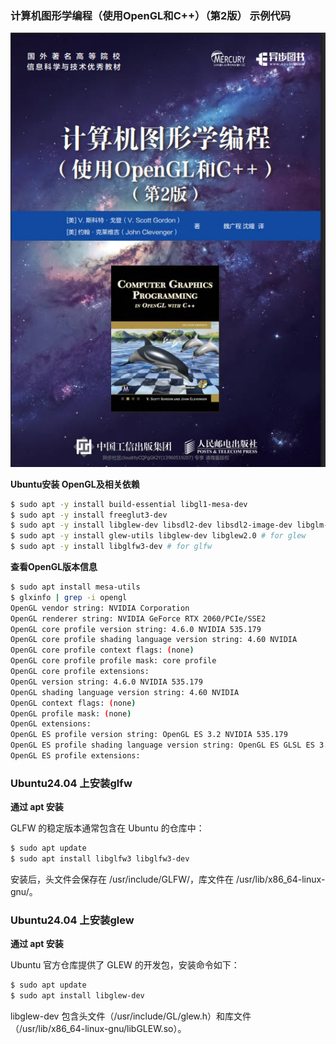 ### 计算机图形学编程（使用OpenGL和C++）（第2版） 示例代码

![封面](cover.jpg)

**Ubuntu安装 OpenGL及相关依赖**

```bash
$ sudo apt -y install build-essential libgl1-mesa-dev
$ sudo apt -y install freeglut3-dev
$ sudo apt -y install libglew-dev libsdl2-dev libsdl2-image-dev libglm-dev libfreetype6-dev
$ sudo apt -y install glew-utils libglew-dev libglew2.0 # for glew
$ sudo apt -y install libglfw3-dev # for glfw
```


**查看OpenGL版本信息**

```bash
$ sudo apt install mesa-utils
$ glxinfo | grep -i opengl
OpenGL vendor string: NVIDIA Corporation
OpenGL renderer string: NVIDIA GeForce RTX 2060/PCIe/SSE2
OpenGL core profile version string: 4.6.0 NVIDIA 535.179
OpenGL core profile shading language version string: 4.60 NVIDIA
OpenGL core profile context flags: (none)
OpenGL core profile profile mask: core profile
OpenGL core profile extensions:
OpenGL version string: 4.6.0 NVIDIA 535.179
OpenGL shading language version string: 4.60 NVIDIA
OpenGL context flags: (none)
OpenGL profile mask: (none)
OpenGL extensions:
OpenGL ES profile version string: OpenGL ES 3.2 NVIDIA 535.179
OpenGL ES profile shading language version string: OpenGL ES GLSL ES 3.20
OpenGL ES profile extensions:
```

### Ubuntu24.04 上安装glfw

**通过 apt 安装**

GLFW 的稳定版本通常包含在 Ubuntu 的仓库中：

```bash
$ sudo apt update
$ sudo apt install libglfw3 libglfw3-dev
```

安装后，头文件会保存在 /usr/include/GLFW/，库文件在 /usr/lib/x86_64-linux-gnu/。

### Ubuntu24.04 上安装glew

**通过 apt 安装**

Ubuntu 官方仓库提供了 GLEW 的开发包，安装命令如下：

```bash
$ sudo apt update
$ sudo apt install libglew-dev
```

libglew-dev 包含头文件（/usr/include/GL/glew.h）和库文件（/usr/lib/x86_64-linux-gnu/libGLEW.so）。
